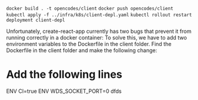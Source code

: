 `docker build . -t opencodes/client`
`docker push opencodes/client`  
`kubectl apply -f ../infra/k8s/client-depl.yaml`
`kubectl rollout restart deployment client-depl`  

 Unfortunately, create-react-app currently has two bugs that prevent it from running correctly in a docker container:
 To solve this, we have to add two environment variables to the Dockerfile in the client folder.  Find the Dockerfile in the client folder and make the following change:
# Add the following lines
ENV CI=true
ENV WDS_SOCKET_PORT=0
dfds